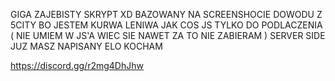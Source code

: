 GIGA ZAJEBISTY SKRYPT XD BAZOWANY NA SCREENSHOCIE DOWODU Z 5CITY BO JESTEM KURWA LENIWA JAK COS JS TYLKO DO PODLACZENIA ( NIE UMIEM W JS'A WIEC SIE NAWET ZA TO NIE ZABIERAM ) SERVER SIDE JUZ MASZ NAPISANY ELO KOCHAM 

https://discord.gg/r2mg4DhJhw
